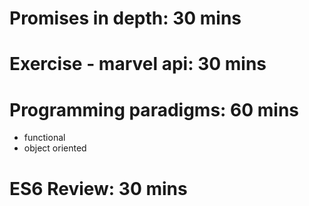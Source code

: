 # Promises in depth: 30 mins

# Exercise - marvel api: 30 mins

# Programming paradigms: 60 mins

- functional
- object oriented

# ES6 Review: 30 mins
